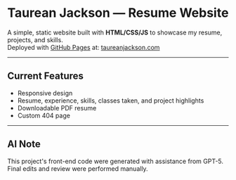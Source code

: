 # Taurean Jackson — Resume Website

A simple, static website built with **HTML/CSS/JS** to showcase my resume, projects, and skills.  
Deployed with [GitHub Pages](https://pages.github.com/) at: [taureanjackson.com](https://taureanjackson.com)

---

## Current Features
- Responsive design
- Resume, experience, skills, classes taken, and project highlights
- Downloadable PDF resume
- Custom 404 page

---

## AI Note
This project's front-end code were generated with assistance from GPT-5. Final edits and review were performed manually.


